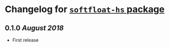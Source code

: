 # Changelog for [`softfloat-hs` package](http://hackage.haskell.org/package/softfloat-hs)

## 0.1.0 *August 2018*
  * First release
